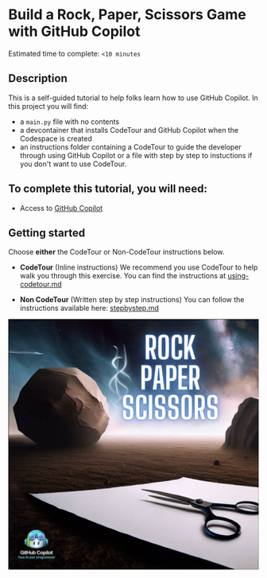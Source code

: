 # Build a Rock, Paper, Scissors Game with GitHub Copilot

Estimated time to complete: `<10 minutes`

## Description
This is a self-guided tutorial to help folks learn how to use GitHub Copilot. In this project you will find: 
* a `main.py` file with no contents
* a devcontainer that installs CodeTour and GitHub Copilot when the Codespace is created
* an instructions folder containing a CodeTour to guide the developer through using GitHub Copilot or a file with step by step to instuctions if you don't want to use CodeTour. 

## To complete this tutorial, you will need:
* Access to [GitHub Copilot](https://github.com/features/copilot)

## Getting started

Choose **either** the CodeTour or Non-CodeTour instructions below.

* **CodeTour**  (Inline instructions)
We recommend you use CodeTour to help walk you through this exercise. You can find the instructions at [using-codetour.md](./.instructions/using-codetour.md)


* **Non CodeTour** (Written step by step instructions)
You can follow the instructions available here: [stepbystep.md](./.instructions/stepbystep.md)

<img width="1059" alt="Rock Paper Scissors image" src="./assets/Rock Paper Scissors image.png">
